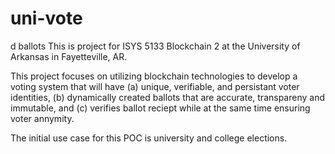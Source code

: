 # uni-vote
d ballots
This is project for ISYS 5133 Blockchain 2 at the University of Arkansas in Fayetteville, AR.

This project focuses on utilizing blockchain technologies to develop a voting system that will have
(a) unique, verifiable, and persistant voter identities, (b) dynamically created ballots that are accurate,
transpareny and immutable, and (c) verifies ballot reciept while at the same time ensuring voter annymity.

The initial use case for this POC is university and college elections.
